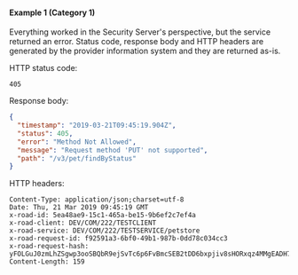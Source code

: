 #### Example 1 (Category 1)

Everything worked in the Security Server's perspective, but the service returned an error. Status code, response body
and HTTP headers are generated by the provider information system and they are returned as-is.

HTTP status code:

```
405
```

Response body:

```json
{
  "timestamp": "2019-03-21T09:45:19.904Z",
  "status": 405,
  "error": "Method Not Allowed",
  "message": "Request method 'PUT' not supported",
  "path": "/v3/pet/findByStatus"
}
```

HTTP headers:

```http
Content-Type: application/json;charset=utf-8
Date: Thu, 21 Mar 2019 09:45:19 GMT
x-road-id: 5ea48ae9-15c1-465a-be15-9b6ef2c7ef4a
x-road-client: DEV/COM/222/TESTCLIENT
x-road-service: DEV/COM/222/TESTSERVICE/petstore
x-road-request-id: f92591a3-6bf0-49b1-987b-0dd78c034cc3
x-road-request-hash: yFOLGuJ0zmLhZSgwp3ooSBQbR9ejSvTc6p6FvBmcSEB2tDD6bxpjiv8sHORxqz4MMgEADH7IcARNprLfEwudNw==
Content-Length: 159
```